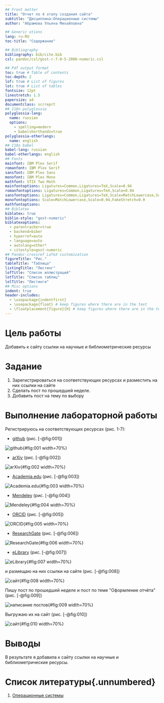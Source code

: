 ```yaml
---
## Front matter
title: "Отчет по 4 этапу создания сайта"
subtitle: "Дисциплина:Операционные системы"
author: "Абрамова Ульяна Михайловна"

## Generic otions
lang: ru-RU
toc-title: "Содержание"

## Bibliography
bibliography: bib/cite.bib
csl: pandoc/csl/gost-r-7-0-5-2008-numeric.csl

## Pdf output format
toc: true # Table of contents
toc-depth: 2
lof: true # List of figures
lot: true # List of tables
fontsize: 12pt
linestretch: 1.5
papersize: a4
documentclass: scrreprt
## I18n polyglossia
polyglossia-lang:
  name: russian
  options:
	- spelling=modern
	- babelshorthands=true
polyglossia-otherlangs:
  name: english
## I18n babel
babel-lang: russian
babel-otherlangs: english
## Fonts
mainfont: IBM Plex Serif
romanfont: IBM Plex Serif
sansfont: IBM Plex Sans
monofont: IBM Plex Mono
mathfont: STIX Two Math
mainfontoptions: Ligatures=Common,Ligatures=TeX,Scale=0.94
romanfontoptions: Ligatures=Common,Ligatures=TeX,Scale=0.94
sansfontoptions: Ligatures=Common,Ligatures=TeX,Scale=MatchLowercase,Scale=0.94
monofontoptions: Scale=MatchLowercase,Scale=0.94,FakeStretch=0.9
mathfontoptions:
## Biblatex
biblatex: true
biblio-style: "gost-numeric"
biblatexoptions:
  - parentracker=true
  - backend=biber
  - hyperref=auto
  - language=auto
  - autolang=other*
  - citestyle=gost-numeric
## Pandoc-crossref LaTeX customization
figureTitle: "Рис."
tableTitle: "Таблица"
listingTitle: "Листинг"
lofTitle: "Список иллюстраций"
lotTitle: "Список таблиц"
lolTitle: "Листинги"
## Misc options
indent: true
header-includes:
  - \usepackage{indentfirst}
  - \usepackage{float} # keep figures where there are in the text
  - \floatplacement{figure}{H} # keep figures where there are in the text
---
```


# Цель работы

Добавить к сайту ссылки на научные и библиометрические ресурсы

# Задание

1. Зарегистрироваться на соответствующих ресурсах и разместить на них ссылки на сайте
2. Сделать пост по прошедшей неделе.
3. Добавить пост на тему по выбору

# Выполнение лабораторной работы

Регистрируюсь на соответствующих ресурсах (рис. 1-7):
 * [github](https://github.com/) (рис. [-@fig:001])
 
 ![github](/home/umabramova/cite/report4/image/1.jpg){#fig:001 width=70%}
 
 * [arXiv](https://arxiv.org/) (рис. [-@fig:002])
 
 ![arXiv](/home/umabramova/cite/report4/image/2.jpg){#fig:002 width=70%}
 
 * [Academia.edu](https://www.academia.edu/)  (рис. [-@fig:003])

 ![Academia.edu](/home/umabramova/cite/report4/image/3.jpg){#fig:003 width=70%}
 
 * [Mendeley](https://www.mendeley.com/) (рис. [-@fig:004])
 
 ![Mendeley](/home/umabramova/cite/report4/image/4.jpg){#fig:004 width=70%}
 
 * [ORCID](https://orcid.org/) (рис. [-@fig:005])
 
  ![ORCID](/home/umabramova/cite/report4/image/5.jpg){#fig:005 width=70%}
  
  * [ResearchGate](https://www.researchgate.net/)  (рис. [-@fig:006])
  
  ![ResearchGate](/home/umabramova/cite/report4/image/6.jpg){#fig:006 width=70%}
    
  * [eLibrary](https://elibrary.ru/) (рис. [-@fig:007])
  
   ![eLibrary](/home/umabramova/cite/report4/image/7.jpg){#fig:007 width=70%}
   
и размещаю на них ссылки на сайте  (рис. [-@fig:008])

![сайт](/home/umabramova/cite/report4/image/8.jpg){#fig:008 width=70%}

Пишу пост по прошедшей неделе и пост по теме "Оформление отчёта"  (рис. [-@fig:009])

![написание постов](/home/umabramova/cite/report4/image/9.jpg){#fig:009 width=70%}

Выгружаю их на сайт (рис. [-@fig:010])

![сайт](/home/umabramova/cite/report4/image/10.jpg){#fig:010 width=70%}

# Выводы

В результате я добавила к сайту ссылки на научные и библиометрические ресурсы.

# Список литературы{.unnumbered}

1.  [Операционные системы](https://esystem.rudn.ru/mod/page/view.php?id=1224217)

